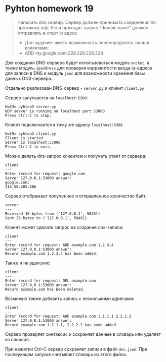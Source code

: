 # Pyhton homework 19

>Написать dns сервер.
>Сервер должен принимать соединения по протоколу udp.
>Если приходит запрос "domain.name" должен отправлять в ответ ip адрес.
>
>* Доп задание: иметь возможность переопределять записи клиентами:
>* ADD my.google.com:228.228.228.228

Для создания DNS-сервера будет использоваться модуль `socket`, а также модуль `ipaddress` для проверки коррекнтости ввода ip-адреса для записи в DNS и модуль `json` для возможности хранения базы данных DNS-сервера.

Отдельно реализован DNS-сервер - `server.py` и клиент `client.py`

Сервер запускается на `localhost:5300`:

```
hw19> pyhton3 server.py
UDP server is running on localhost port 53000
Press Ctrl-C to stop.
```

Клиент подключается к тому же адресу `localhost:5300`

```
hw19> pyhton3 client.py
Client is started.
Server is localhost:53000
Press Ctrl-C to exit.
```

Можно делать dns-запрос клиентом и получать ответ от сервера:

```
client
---
Enter record for request: google.com
Server 127.0.0.1:53000 answer:
google.com:
216.58.209.206
```

Сервер отображает полученное и отправленное количество байт:

```
server
---
Received 10 bytes from ('127.0.0.1', 58461)
Sent 26 bytes to ('127.0.0.1', 58461)
```

Клиент может сделать запрос на создание dns-записи:

```
client
---
Enter record for request: ADD example.com 1.2.3.4
Server 127.0.0.1:53000 answer:
Record example.com 1.2.3.4 has been added.
```

Также и на удаление:

```
client
---
Enter record for request: DEL example.com
Server 127.0.0.1:53000 answer:
Record example.com has been deleted.
```

Возможно также добавить запись с несколькими адресами:

```
client
---
Enter record for request: ADD example.com 1.1.1.1 2.2.2.2
Server 127.0.0.1:53000 answer:
Record example.com 1.1.1.1, 2.2.2.2 has been added.
```

Сервер проверяет синтаксис и сохраняет данные в словарь или удаляет из словаря.

При нажатии Ctrl-C сервер сохраняет записи в файл `dns.json`. При послеующем запуске считывает словарь из этого файла.
